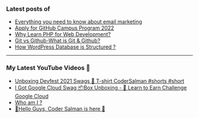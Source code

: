 ### Latest posts of 
<!-- BLOG-POST-LIST:START -->
- [Everything you need to know about email marketing](https://thetechtopics.com/blogging/everything-you-need-to-know-about-email-marketing/)
- [Apply for GitHub Campus Program 2022](https://thetechtopics.com/careers/github/apply-for-github-campus-program-2022/)
- [Why Learn PHP for Web Development?](https://thetechtopics.com/web-develpment/why-learn-php-for-web-development/)
- [Git vs Github-What is Git &amp; Github?](https://thetechtopics.com/web-develpment/git-vs-github-what-is-git-github/)
- [How WordPress Database is Structured ?](https://thetechtopics.com/blogging/wordpress/how-wordpress-database-is-structured/)
<!-- BLOG-POST-LIST:END -->

<hr>

### My Latest YouTube Videos 🌱
<!-- YOUTUBE:START -->
- [Unboxing Devfest 2021 Swags  🎉  T-shirt  CoderSalman #shorts #short](https://www.youtube.com/watch?v=_R-d2t0wUFk)
- [I Got Google Cloud Swag 📦Box Unboxing - 🎉 Learn to Earn Challenge Google Cloud ](https://www.youtube.com/watch?v=SzW-XqDf4EY)
- [Who am I ? ](https://www.youtube.com/watch?v=MpizTuUpH30)
- [👋Hello Guys, Coder Salman is here 🚀](https://www.youtube.com/watch?v=1LCjCbuz9Ro)
<!-- YOUTUBE:END -->
